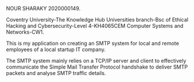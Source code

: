 NOUR SHARAKY 2020000149.

Coventry University-The Knowledge Hub Universities branch-Bsc of Ethical Hacking and Cybersecurity-Level 4-KH4065CEM Computer Systems and Networks-CW1.

This is my application on creating an SMTP system for local and remote employees of a local startup IT company.

The SMTP system mainly relies on a TCP/IP server and client to effectively communicate the Simple Mail Transfer Protocol handshake to deliver SMTP packets and analyse SMTP traffic details.
